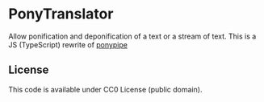 # PonyTranslator

Allow ponification and deponification of a text or a stream of text. This is a JS (TypeScript) rewrite of [ponypipe](https://github.com/maandree/ponypipe)

## License

This code is available under CC0 License (public domain).
